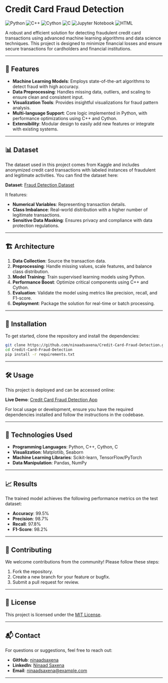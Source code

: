 # Credit Card Fraud Detection

![Python](https://img.shields.io/badge/Python-91.1%25-blue)
![C++](https://img.shields.io/badge/C++-4.6%25-orange)
![Cython](https://img.shields.io/badge/Cython-3.5%25-lightblue)
![C](https://img.shields.io/badge/C-0.6%25-yellow)
![Jupyter Notebook](https://img.shields.io/badge/Jupyter%20Notebook-0.1%25-green)
![HTML](https://img.shields.io/badge/HTML-0.1%25-red)

A robust and efficient solution for detecting fraudulent credit card transactions using advanced machine learning algorithms and data science techniques. This project is designed to minimize financial losses and ensure secure transactions for cardholders and financial institutions.

---

## 🚀 Features

- **Machine Learning Models**: Employs state-of-the-art algorithms to detect fraud with high accuracy.
- **Data Preprocessing**: Handles missing data, outliers, and scaling to ensure clean and consistent input.
- **Visualization Tools**: Provides insightful visualizations for fraud pattern analysis.
- **Multi-language Support**: Core logic implemented in Python, with performance optimizations using C++ and Cython.
- **Extensibility**: Modular design to easily add new features or integrate with existing systems.

---

## 📊 Dataset

The dataset used in this project comes from Kaggle and includes anonymized credit card transactions with labeled instances of fraudulent and legitimate activities. You can find the dataset here:

**Dataset**: [Fraud Detection Dataset](https://www.kaggle.com/datasets/kartik2112/fraud-detection)

It features:

- **Numerical Variables**: Representing transaction details.
- **Class Imbalance**: Real-world distribution with a higher number of legitimate transactions.
- **Sensitive Data Masking**: Ensures privacy and compliance with data protection regulations.

---

## 🏗️ Architecture

1. **Data Collection**: Source the transaction data.
2. **Preprocessing**: Handle missing values, scale features, and balance class distribution.
3. **Model Training**: Train supervised learning models using Python.
4. **Performance Boost**: Optimize critical components using C++ and Cython.
5. **Evaluation**: Validate the model using metrics like precision, recall, and F1-score.
6. **Deployment**: Package the solution for real-time or batch processing.

---

## 🔧 Installation

To get started, clone the repository and install the dependencies:

```bash
git clone https://github.com/ninaadsaxena/Credit-Card-Fraud-Detection.git
cd Credit-Card-Fraud-Detection
pip install -r requirements.txt
```

---

## 🛠️ Usage

This project is deployed and can be accessed online:

**Live Demo**: [Credit Card Fraud Detection App](https://credit-card-fraud-detection-ns.streamlit.app/)

For local usage or development, ensure you have the required dependencies installed and follow the instructions in the codebase.

---

## 🧪 Technologies Used

- **Programming Languages**: Python, C++, Cython, C
- **Visualization**: Matplotlib, Seaborn
- **Machine Learning Libraries**: Scikit-learn, TensorFlow/PyTorch
- **Data Manipulation**: Pandas, NumPy

---

## 📈 Results

The trained model achieves the following performance metrics on the test dataset:

- **Accuracy**: 99.5%
- **Precision**: 98.7%
- **Recall**: 97.8%
- **F1-Score**: 98.2%

---

## 👥 Contributing

We welcome contributions from the community! Please follow these steps:

1. Fork the repository.
2. Create a new branch for your feature or bugfix.
3. Submit a pull request for review.

---

## 📜 License

This project is licensed under the [MIT License](LICENSE).

---

## 📬 Contact

For questions or suggestions, feel free to reach out:

- **GitHub**: [ninaadsaxena](https://github.com/ninaadsaxena)
- **LinkedIn**: [Ninaad Saxena](https://www.linkedin.com/in/ninaadsaxena/)
- **Email**: [ninaadsaxena@example.com](mailto:ninaadsaxena@example.com)

---
